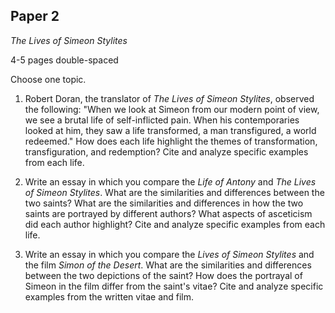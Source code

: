 ## Paper 2
_The Lives of Simeon Stylites_

4-5 pages double-spaced

Choose one topic.

1. Robert Doran, the translator of _The Lives of Simeon Stylites_, observed the following: "When we look at Simeon from our modern point of view, we see a brutal life of self-inflicted pain. When his contemporaries looked at him, they saw a life transformed, a man transfigured, a world redeemed." How does each life highlight the themes of transformation, transfiguration, and redemption? Cite and analyze specific examples from each life.

2. Write an essay in which you compare the _Life of Antony_ and _The Lives of Simeon Stylites_. What are the similarities and differences between the two saints? What are the similarities and differences in how the two saints are portrayed by different authors? What aspects of asceticism did each author highlight? Cite and analyze specific examples from each life.

3. Write an essay in which you compare the _Lives of Simeon Stylites_ and the film _Simon of the Desert_. What are the similarities and differences between the two depictions of the saint? How does the portrayal of Simeon in the film differ from the saint's vitae? Cite and analyze specific examples from the written vitae and film.
